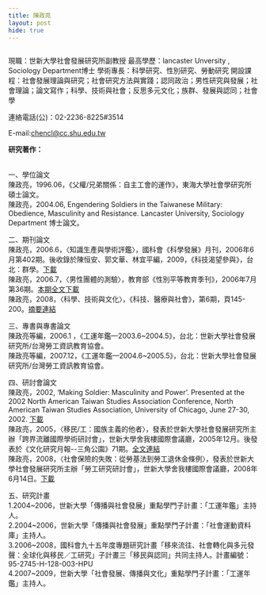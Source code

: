 ```yaml
---
title: 陳政亮
layout: post
hide: true
---
```


<span class="image right"><img src="{{ 'assets/images/zheng.jpg' | relative_url }}" alt="" /></span>

現職：世新大學社會發展研究所副教授
最高學歷：lancaster Unversity , Sociology Department博士
學術專長：科學研究、性別研究、勞動研究
開設課程：社會發展理論與研究；社會研究方法與實踐；認同政治；男性研究與發展；社會理論；論文寫作；科學、技術與社會；反思多元文化；族群、發展與認同；社會學 

連絡電話(公)：02-2236-8225#3514<br />
                            
E-mail:<a href="mailto:chencl@cc.shu.edu.tw" target="_blank" class="main_link1" title="寄信給陳政亮(開心視窗)">chencl@cc.shu.edu.tw</a><br />
<p><strong>研究著作：</strong></p>
<br />
一、學位論文<br />
陳政亮，1996.06，《父權/兄弟關係：自主工會的運作》，東海大學社會學研究所碩士論文。<br />
陳政亮，2004.06, Engendering Soldiers in the Taiwanese Military: Obedience, Masculinity and Resistance. Lancaster University, Sociology Department 博士論文。
<p>二、期刊論文<br />
  陳政亮，2006.6，〈知識生產與學術評鑑〉，國科會《科學發展》月刊，2006年6月第402期。後收錄於陳恒安、郭文華、林宜平編，2009，《科技渴望參與》，台北：群學。<a href="http://203.145.193.110/NSC_INDEX/Journal/EJ0001/9506/9506-14.pdf" target="_blank">下載</a><br />
  陳政亮，2006.7，〈男性團體的測驗〉，教育部《性別平等教育季刊》，2006年7月第36期。<a href="http://www.gender.edu.tw/upload/society/Magazine/%B2%C436%B4%C1%A5%FE%A4%E5.zip" target="_blank">本期全文下載</a><br />
  陳政亮，2008，〈科學、技術與文化〉，《科技、醫療與社會》，第6期，頁145-200。<a href="http://stm.ym.edu.tw/article/163" target="_blank">摘要連結</a><br />
  </p>
<p>三、專書與專書論文<br />
  陳政亮等編，2006.1 ，《工運年鑑&mdash;2003.6~2004.5》，台北：世新大學社會發展研究所/台灣勞工資訊教育協會。<br />
  陳政亮等編，2007.12，《工運年鑑&mdash;2004.6~2005.5》，台北：世新大學社會發展研究所/台灣勞工資訊教育協會。</p>
<p>四、研討會論文<br />
  陳政亮，2002, &lsquo;Making Soldier: Masculinity and Power&rsquo;. Presented at the 2002 North American Taiwan Studies Association Conference, North American Taiwan Studies Association, University of Chicago, June 27-30, 2002. <a href="http://cc.shu.edu.tw/~e62/NewSiteData/Teacher/ChenJunior/LoyalMasculinity.pdf" target="_blank">下載</a><br />
  陳政亮，2005，〈移民/工：國族主義的他者〉，發表於世新大學社會發展研究所主辦「跨界流離國際學術研討會」，世新大學舍我樓國際會議廳，2005年12月。後發表於《文化研究月報--三角公園》71期。<a href="http://hermes.hrc.ntu.edu.tw/csa/journal/71/journal_park713.htm" target="_blank">全文連結</a><br />
  陳政亮，2008，〈社會保險的失敗：從勞基法到勞工退休金條例〉，發表於世新大學社會發展研究所主辦「勞工研究研討會」，世新大學舍我樓國際會議廳，2008年6月14日。<a href="http://cc.shu.edu.tw/~e62/laborstudies2008/paper/a2_liang.pdf" target="_blank">下載</a><br />
  </p>
<p>五、研究計畫<br />
  1.2004~2006，世新大學「傳播與社會發展」重點學門子計畫：「工運年鑑」主持人。<br />
  2.2004~2006，世新大學「傳播與社會發展」重點學門子計畫：「社會運動資料庫」主持人。<br />
  3.2006~2008，國科會九十五年度專題研究計畫「移來流往、社會轉化與多元發聲：全球化與移民／工研究」子計畫三「移民與認同」共同主持人。計畫編號：95-2745-H-128-003-HPU<br />
  4.2007~2009，世新大學「社會發展、傳播與文化」重點學門子計畫：「工運年鑑」主持人。<br />
  </p><br />
